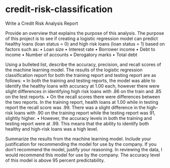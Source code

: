 # credit-risk-classification
Write a Credit Risk Analysis Report

Provide an overview that explains the purpose of this analysis.
The purpose of this project is to see if creating a logistic regression model can predict healthy loans (loan status = 0) and high risk loans (loan status = 1) based on factors such as:
•	Loan size
•	Interest rate
•	Borrower income
•	Debt to income
•	Number of accounts
•	Derogatory marks
•	Total debt

Using a bulleted list, describe the accuracy, precision, and recall scores of the machine learning model.
The results of the logistic regression classification report for both the training report and testing report are as follows:
•	In both the training and testing reports, the model was able to identify the healthy loans with accuracy at 1.00 each, however there were slight differences in identifying high risk loans with .86 on the train and .85 on the test reports.
•	On the recall scores there were differences between the two reports.  In the training report, health loans at 1.00 while in testing report the recall score was .99.  There was a slight difference in the high-risk loans with .90 on the training report while the testing report was 91, slightly higher.
•	However, the accuracy levels in both the training and testing report were at .99. This means that the ability to identify both healthy and high-risk loans was a high level.

Summarize the results from the machine learning model. Include your justification for recommending the model for use by the company.  If you don’t recommend the model, justify your reasoning.
In reviewing the data, I would recommend this model for use by the company.  The accuracy level of this model is above 95 percent predictability. 
